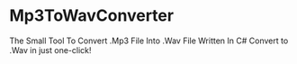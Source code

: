 # Mp3ToWavConverter
The Small Tool To Convert .Mp3 File Into .Wav File Written In C# </b>
Convert to .Wav in just one-click!
